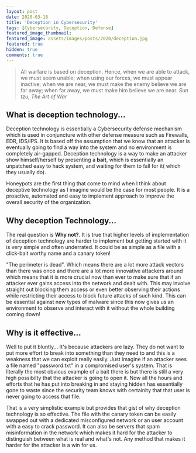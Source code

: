 ```yaml
---
layout: post
date: 2020-03-16
title: 'Deception in Cybersecurity'
tags: [Cybersecurity, Deception, Defense]
featured_image_thumbnail:
featured_image: assets/images/posts/2020/deception.jpg
featured: true
hidden: true
comments: true
---
```


>All warfare is based on deception. Hence, when we are able to attack, we must seem unable; when using our forces, we must appear inactive; when we are near, we must make the enemy believe we are far away; when far away, we must make him believe we are near. <cite> Sun tzu, The Art of War <cite>


## What is deception technology...

Deception technology is essentially a Cybersecurity defense mechanism which is used in conjuncture with other defense measure such as Firewalls, EDR, IDS/IPS. It is based off the assumption that we know that an attacker is eventually going to find a way into the system and no environment is completely air-gapped. Deception technology is a way to make an attacker show himself/herself by presenting a **bait**, which is essentially an unpatched easy to hack system, and waiting for them to fall for it( which they usually do). 

Honeypots are the first thing that come to mind when I think about deceptive technology as I imagine would be the case for most people. It is a proactive, automated and easy to implement approach to improve the overall security of the organization.

## Why deception Technology...

The real question is **Why not?**. It is true that higher levels of implementation of deception technology are harder to implement but getting started with it is very simple and often underrated. It could be as simple as a file with a click-bait worthy name and a canary token!

"The perimeter is dead". Which means there are a lot more attack vectors than there was once and there are a lot more innovative attackers around which means that it is more crucial now than ever to make sure that if an attacker ever gains access into the network and dealt with. This may involve straight out blocking them access or even better observing their actions while restricting their access to block future attacks of such kind. This can be essential against new types of malware since this now gives us an environment to observe and interact with it without the whole building coming down!

## Why is it effective...

Well to put it bluntly... It's because attackers are lazy. They do not want to put more effort to break into something than they need to and this is a weakness that we can exploit really easily. Just imagine if an attacker sees a file named "password.txt" in a compromised user's system. That is literally the most obvious example of a bait there is but there is still a very high possibilty that the attacker is going to open it. Now all the hours and efforts that he has put into breaking in and staying hidden has essentially gone to waste since the security team knows with certainity that that user is never going to access that file.

That is a very simplistic example but provides that gist of why deception technology is so effective. The file with the canary token can be easily swapped out with a dedicated misconfigured network or an user account with a easy to crack password. It can also be servers that spam misinformation in the network which makes it hard for the attacker to distinguish between what is real and what's not. Any method that makes it harder for the attacker is a win for us.


